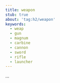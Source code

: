 ```yaml
---
title: weapon
stub: true
about: 'tag:h2/weapon'
keywords:
  - weap
  - gun
  - magnum
  - carbine
  - cannon
  - sword
  - rifle
  - launcher
---
```

...
